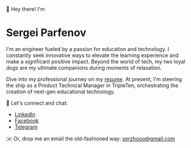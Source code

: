 👋 Hey there! I'm

# Sergei Parfenov
I'm an engineer fueled by a passion for education and technology. I constantly seek innovative ways to elevate the learning experience and make a significant positive impact. Beyond the world of tech, my two loyal dogs are my ultimate companions during moments of relaxation.

Dive into my professional journey on my [resume](http://p0rt.github.io/resume/). At present, I'm steering the ship as a Product Technical Manager in TripleTen, orchestrating the creation of next-gen educational technology.

🦄 Let's connect and chat:

- [LinkedIn](https://www.linkedin.com/in/sergey-p-721b25171/)
- [Facebook](https://www.facebook.com/Duckambition)
- [Telegram](https://t.me/p00rt)

✉️ Or, drop me an email the old-fashioned way: [serzhooo@gmail.com](mailto:serzhooo@gmail.com)
